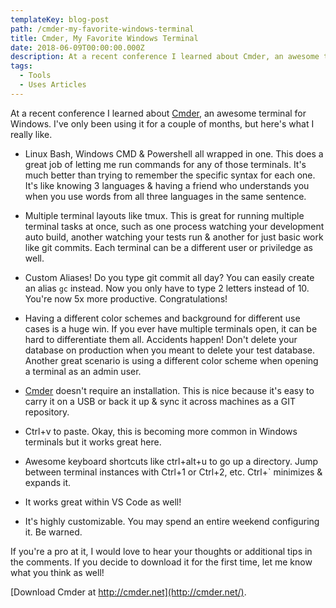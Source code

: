 ```yaml
---
templateKey: blog-post
path: /cmder-my-favorite-windows-terminal
title: Cmder, My Favorite Windows Terminal
date: 2018-06-09T00:00:00.000Z
description: At a recent conference I learned about Cmder, an awesome terminal for Windows. I've only been using it for a couple of months, but here's what I really like.
tags:
  - Tools
  - Uses Articles
---
```


At a recent conference I learned about [Cmder](http://cmder.net/), an awesome terminal for Windows. I've only been using it for a couple of months, but here's what I really like.

*  Linux Bash, Windows CMD & Powershell all wrapped in one. This does a great job of letting me run commands for any of those terminals. It's much better than trying to remember the specific syntax for each one. It's like knowing 3 languages & having a friend who understands you when you use words from all three languages in the same sentence.

* Multiple terminal layouts like tmux. This is great for running multiple terminal tasks at once, such as one process watching your development auto build, another watching your tests run & another for just basic work like git commits. Each terminal can be a different user or priviledge as well.

* Custom Aliases! Do you type git commit all day? You can easily create an alias `gc` instead. Now you only have to type 2 letters instead of 10. You're now 5x more productive. Congratulations!

* Having a different color schemes and background for different use cases is a huge win. If you ever have multiple terminals open, it can be hard to differentiate them all. Accidents happen! Don't delete your database on production when you meant to delete your test database. Another great scenario is using a different color scheme when opening a terminal as an admin user.

* [Cmder](http://cmder.net/) doesn't require an installation. This is nice because it's easy to carry it on a USB or back it up & sync it across machines as a GIT repository.

* Ctrl+v to paste. Okay, this is becoming more common in Windows terminals but it works great here.

* Awesome keyboard shortcuts like ctrl+alt+u to go up a directory. Jump between terminal instances with Ctrl+1 or Ctrl+2, etc. Ctrl+` minimizes & expands it.

* It works great within VS Code as well!

* It's highly customizable. You may spend an entire weekend configuring it. Be warned.

If you're a pro at it, I would love to hear your thoughts or additional tips in the comments. If you decide to download it for the first time, let me know what you think as well! 

[Download Cmder at http://cmder.net](http://cmder.net/).